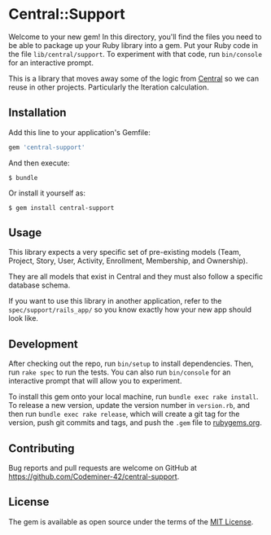 # Central::Support

Welcome to your new gem! In this directory, you'll find the files you need to be able to package up your Ruby library into a gem. Put your Ruby code in the file `lib/central/support`. To experiment with that code, run `bin/console` for an interactive prompt.

This is a library that moves away some of the logic from [Central](https://github.com/Codeminer42/cm42-central) so we can reuse in other projects. Particularly the Iteration calculation.

## Installation

Add this line to your application's Gemfile:

```ruby
gem 'central-support'
```

And then execute:

    $ bundle

Or install it yourself as:

    $ gem install central-support

## Usage

This library expects a very specific set of pre-existing models (Team, Project, Story, User, Activity, Enrollment, Membership, and Ownership).

They are all models that exist in Central and they must also follow a specific database schema.

If you want to use this library in another application, refer to the `spec/support/rails_app/` so you know exactly how your new app should look like.

## Development

After checking out the repo, run `bin/setup` to install dependencies. Then, run `rake spec` to run the tests. You can also run `bin/console` for an interactive prompt that will allow you to experiment.

To install this gem onto your local machine, run `bundle exec rake install`. To release a new version, update the version number in `version.rb`, and then run `bundle exec rake release`, which will create a git tag for the version, push git commits and tags, and push the `.gem` file to [rubygems.org](https://rubygems.org).

## Contributing

Bug reports and pull requests are welcome on GitHub at https://github.com/Codeminer-42/central-support.


## License

The gem is available as open source under the terms of the [MIT License](http://opensource.org/licenses/MIT).

